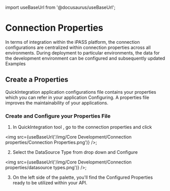 import useBaseUrl from '@docusaurus/useBaseUrl';

# Connection Properties

In terms of integration within the iPASS platform, the connection configurations are centralized within connection properties across all environments. During deployment to particular environments, the data for the development environment can be configured and subsequently updated
Examples

## Create a Properties

QuickIntegration application configurations file contains your properties which you can refer in your application 
Configuring.
A properties file improves the maintainability of your applications.

### Create and Configure your Properties File

1) In QuickIntegration tool , go to the connection properties and click 

<img src={useBaseUrl('/img/Core Development/Connection properties/Connection Properties.png')} />;

2) Select the DataSource Type from drop down and Configure 

<img src={useBaseUrl('/img/Core Development/Connection properties/datasource types.png')} />;


3) On the left side of the palette, you'll find the Configured Properties ready to be utilized within your API.


